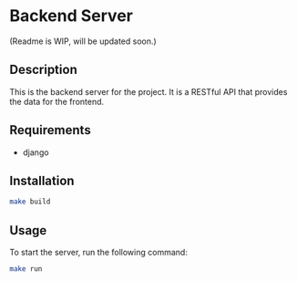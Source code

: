 # Backend Server

(Readme is WIP, will be updated soon.)

## Description

This is the backend server for the project. It is a RESTful API that provides the data for the frontend.

## Requirements

- django

## Installation

```bash
make build
```

## Usage

To start the server, run the following command:

```bash
make run
```
